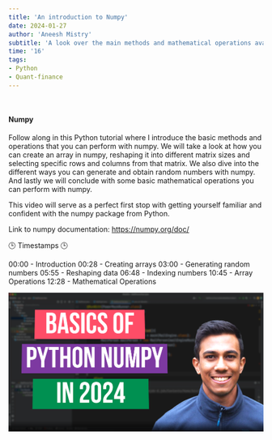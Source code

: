 ```yaml
---
title: 'An introduction to Numpy'
date: 2024-01-27
author: 'Aneesh Mistry'
subtitle: 'A look over the main methods and mathematical operations available with numpy'
time: '16'
tags:
- Python
- Quant-finance
---
```


<br>
<h4>Numpy</h4>
<p>
Follow along in this Python tutorial where I introduce the basic methods and 
operations that you can perform with numpy. 
We will take a look at how you can create an array in numpy, reshaping it into different matrix sizes and selecting specific rows and columns from that matrix. 
We also dive into the different ways you can generate and obtain random numbers with numpy. 
And lastly we will conclude with some basic mathematical operations you can perform with numpy.

This video will serve as a perfect first stop with getting yourself familiar and 
confident with the numpy package from Python. 

Link to numpy documentation: https://numpy.org/doc/

🕒 Timestamps 🕒

00:00 - Introduction
00:28 - Creating arrays
03:00 - Generating random numbers
05:55 - Reshaping data
06:48 - Indexing numbers
10:45 - Array Operations
12:28 - Mathematical Operations

[![YouTube video link](../images/124_numpy.jpg)](https://youtu.be/Hq1SDrs1VQs)
</p>
